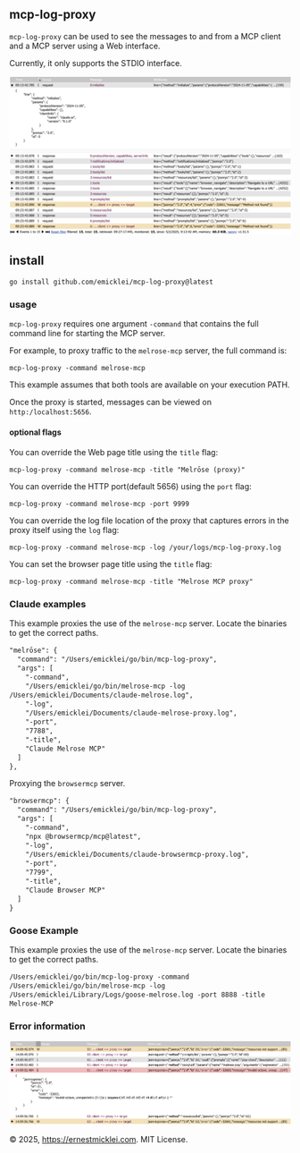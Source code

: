 ## mcp-log-proxy

`mcp-log-proxy` can be used to see the messages to and from a MCP client and a MCP server using a Web interface.

Currently, it only supports the STDIO interface.

![web log view](doc/screenshot2.png)

## install

    go install github.com/emicklei/mcp-log-proxy@latest

### usage

`mcp-log-proxy` requires one argument `-command` that contains the full command line for starting the MCP server.

For example, to proxy traffic to the `melrose-mcp` server, the full command is:

    mcp-log-proxy -command melrose-mcp

This example assumes that both tools are available on your execution PATH.

Once the proxy is started, messages can be viewed on `http:/localhost:5656`.

#### optional flags

You can override the Web page title using the `title` flag:

    mcp-log-proxy -command melrose-mcp -title "Melrōse (proxy)"   

You can override the HTTP port(default 5656) using the `port` flag:

    mcp-log-proxy -command melrose-mcp -port 9999

You can override the log file location of the proxy that captures errors in the proxy itself using the `log` flag:

    mcp-log-proxy -command melrose-mcp -log /your/logs/mcp-log-proxy.log

You can set the browser page title using the `title` flag:

    mcp-log-proxy -command melrose-mcp -title "Melrose MCP proxy"

### Claude examples

This example proxies the use of the `melrose-mcp` server.
Locate the binaries to get the correct paths.

    "melrōse": {
      "command": "/Users/emicklei/go/bin/mcp-log-proxy",
      "args": [
        "-command",
        "/Users/emicklei/go/bin/melrose-mcp -log /Users/emicklei/Documents/claude-melrose.log",
        "-log",
        "/Users/emicklei/Documents/claude-melrose-proxy.log",
        "-port",
        "7788",
        "-title",
        "Claude Melrose MCP"
      ]
    },

Proxying the `browsermcp` server.

    "browsermcp": {
      "command": "/Users/emicklei/go/bin/mcp-log-proxy",
      "args": [
        "-command",
        "npx @browsermcp/mcp@latest",
        "-log",
        "/Users/emicklei/Documents/claude-browsermcp-proxy.log",
        "-port",
        "7799",
        "-title",
        "Claude Browser MCP"
      ]
    }

### Goose Example

This example proxies the use of the `melrose-mcp` server.
Locate the binaries to get the correct paths.
```
/Users/emicklei/go/bin/mcp-log-proxy -command /Users/emicklei/go/bin/melrose-mcp -log /Users/emicklei/Library/Logs/goose-melrose.log -port 8888 -title Melrose-MCP
```

### Error information

![web log view](doc/screenshot1.png)


&copy; 2025, https://ernestmicklei.com. MIT License.
